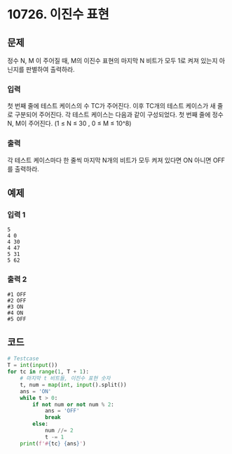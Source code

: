 # 10726. 이진수 표현

## 문제

정수 N, M 이 주어질 때, M의 이진수 표현의 마지막 N 비트가 모두 1로 켜져 있는지 아닌지를 판별하여 출력하라.

 

### 입력

첫 번째 줄에 테스트 케이스의 수 TC가 주어진다.
이후 TC개의 테스트 케이스가 새 줄로 구분되어 주어진다.
각 테스트 케이스는 다음과 같이 구성되었다.
첫 번째 줄에 정수 N, M이 주어진다. (1 ≤ N ≤ 30 , 0 ≤ M ≤ 10^8)

### 출력

각 테스트 케이스마다 한 줄씩 마지막 N개의 비트가 모두 켜져 있다면 ON 아니면 OFF 를 출력하라.



## 예제

### 입력 1

```
5
4 0
4 30
4 47
5 31
5 62
```

### 출력 2

```
#1 OFF
#2 OFF
#3 ON
#4 ON
#5 OFF
```





## 코드

```python
# Testcase
T = int(input())
for tc in range(1, T + 1):
    # 마지막 t 비트들, 이진수 표현 숫자
    t, num = map(int, input().split())
    ans = 'ON'
    while t > 0:
        if not num or not num % 2:
            ans = 'OFF'
            break
        else:
            num //= 2
            t -= 1
    print(f'#{tc} {ans}')
```
